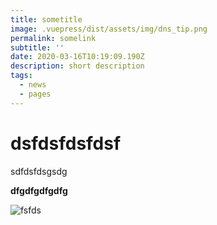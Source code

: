 ```yaml
---
title: sometitle
image: .vuepress/dist/assets/img/dns_tip.png
permalink: somelink
subtitle: ''
date: 2020-03-16T10:19:09.190Z
description: short description
tags:
  - news
  - pages
---
```

# dsfdsfdsfdsf

sdfdsfdsgsdg

**dfgdfgdfgdfg**

![fsfds](.vuepress/dist/assets/img/dns_tip.png "sdfdsfdsf")

![]()